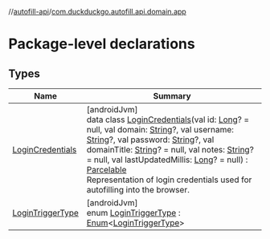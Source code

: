 //[autofill-api](../../index.md)/[com.duckduckgo.autofill.api.domain.app](index.md)

# Package-level declarations

## Types

| Name | Summary |
|---|---|
| [LoginCredentials](-login-credentials/index.md) | [androidJvm]<br>data class [LoginCredentials](-login-credentials/index.md)(val id: [Long](https://kotlinlang.org/api/latest/jvm/stdlib/kotlin/-long/index.html)? = null, val domain: [String](https://kotlinlang.org/api/latest/jvm/stdlib/kotlin/-string/index.html)?, val username: [String](https://kotlinlang.org/api/latest/jvm/stdlib/kotlin/-string/index.html)?, val password: [String](https://kotlinlang.org/api/latest/jvm/stdlib/kotlin/-string/index.html)?, val domainTitle: [String](https://kotlinlang.org/api/latest/jvm/stdlib/kotlin/-string/index.html)? = null, val notes: [String](https://kotlinlang.org/api/latest/jvm/stdlib/kotlin/-string/index.html)? = null, val lastUpdatedMillis: [Long](https://kotlinlang.org/api/latest/jvm/stdlib/kotlin/-long/index.html)? = null) : [Parcelable](https://developer.android.com/reference/kotlin/android/os/Parcelable.html)<br>Representation of login credentials used for autofilling into the browser. |
| [LoginTriggerType](-login-trigger-type/index.md) | [androidJvm]<br>enum [LoginTriggerType](-login-trigger-type/index.md) : [Enum](https://kotlinlang.org/api/latest/jvm/stdlib/kotlin/-enum/index.html)&lt;[LoginTriggerType](-login-trigger-type/index.md)&gt; |
